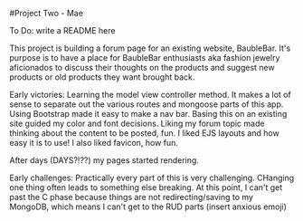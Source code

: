 #Project Two - Mae

To Do: write a README here

This project is building a forum page for an existing website, BaubleBar. It's purpose is to have a place for BaubleBar enthusiasts aka fashion jewelry aficionados to discuss their thoughts on the products and suggest new products or old products they want brought back.

Early victories:
Learning the model view controller method. It makes a lot of sense to separate out the various routes and mongoose parts of this app. 
Using Bootstrap made it easy to make a nav bar.
Basing this on an existing site guided my color and font decisions. 
Liking my forum topic made thinking about the content to be posted, fun.
I liked EJS layouts and how easy it is to use!
I also liked favicon, how fun.

After days (DAYS?!??) my pages started rendering.

Early challenges: 
Practically every part of this is very challenging. CHanging one thing often leads to something else breaking. At this point, I can't get past the C phase because things are not redirecting/saving to my MongoDB, which means I can't get to the RUD parts (insert anxious emoji)